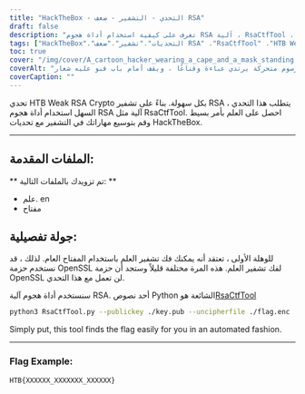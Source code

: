 ```yaml
---
title: "HackTheBox - التحدي - التشفير - ضعف RSA"
draft: false
description: "تعرف على كيفية استخدام أداة هجوم RSA آلية ، RsaCtfTool ، لحل تحدي HackTheBox Weak RSA Crypto بسهولة."
tags: ["HackTheBox"،"التحديات"،"تشفير"،"ضعف RSA" ،"RsaCtfTool" ،"HTB Weak RSA Crypto" ،"التحدي السهل" ،"تشفير RSA" ،"flag.enc", "key.pub", "حزمة OpenSSL" ،"أداة هجوم RSA آلية" ،"نص بيثون"،"RsaCtfTool" ،"python3"،"المفتاح العمومي"،"uncipherfile"،"علامة مثال"]
toc: true
cover: "/img/cover/A_cartoon_hacker_wearing_a_cape_and_a_mask_standing.png"
coverAlt: "متسلل رسوم متحركة يرتدي عباءة وقناعًا ، ويقف أمام باب قبو عليه شعار HTB ويحمل أداة (مثل مفتاح ربط أو مفك براغي) بخلفية خضراء ترمز إلى النجاح والعلم في فقاعة كلام فوق رؤوسهم ".
coverCaption: ""
---
```

 تحدي HTB Weak RSA Crypto بكل سهولة. بناءً على تشفير RSA ، يتطلب هذا التحدي السهل استخدام أداة هجوم RSA آلية مثل RsaCtfTool. احصل على العلم بأمر بسيط وقم بتوسيع مهاراتك في التشفير مع تحديات HackTheBox.

______

## الملفات المقدمة:

** تم تزويدك بالملفات التالية: **
- علم. en
- مفتاح

## جولة تفصيلية:

للوهلة الأولى ، تعتقد أنه يمكنك فك تشفير العلم باستخدام المفتاح العام.
لذلك ، قد نستخدم حزمة OpenSSL لفك تشفير العلم.
هذه المرة مختلفة قليلاً وستجد أن حزمة OpenSSL لن تعمل مع هذا التحدي.

سنستخدم أداة هجوم آلية RSA. أحد نصوص Python الشائعة هو[RsaCtfTool](https://github.com/Ganapati/RsaCtfTool)

```bash
python3 RsaCtfTool.py --publickey ./key.pub --uncipherfile ./flag.enc 
```
  
Simply put, this tool finds the flag easily for you in an automated fashion.

______

### Flag Example:
```
HTB{XXXXXX_XXXXXXX_XXXXXX}
```
